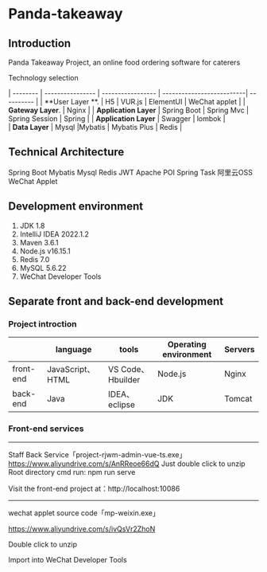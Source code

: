 # Panda-takeaway

## Introduction

Panda Takeaway Project, an online food ordering software for caterers   

Technology selection

| --------              | ---------------- | -----------------  | --------------------------| ----------        |
| **User Layer **.       | H5              | VUR.js             |        ElementUI          |   WeChat applet   |
| **Gateway Layer**.     | Nginx                                                                                |
| **Application Layer** | Spring Boot       | Spring Mvc         |      Spring Session      |      Spring       |
| **Application Layer** | Swagger           | lombok             |  
| **Data Layer**        | Mysql            |Mybatis              |       Mybatis Plus       |     Redis         |

## Technical Architecture

Spring Boot
Mybatis
Mysql
Redis
JWT
Apache POI
Spring Task
阿里云OSS
WeChat Applet

## Development environment

1. JDK 1.8
2. IntelliJ IDEA 2022.1.2
3. Maven 3.6.1
4. Node.js v16.15.1
5. Redis 7.0
6. MySQL 5.6.22
7. WeChat Developer Tools

## Separate front and back-end development

### Project introction

|          | **language**     |      **tools**    | **Operating environment** | **Servers** |
| -------- | ---------------- | ----------------- | --------------------------| ----------  |
| front-end | JavaScript、HTML   | VS Code、Hbuilder |         Node.js           |   Nginx     |
| back-end | Java               | IDEA、eclipse     |         JDK               |  Tomcat     |

### Front-end services

------

Staff Back Service「project-rjwm-admin-vue-ts.exe」
https://www.aliyundrive.com/s/AnRReoe66dQ
Just double click to unzip  
Root directory cmd run: npm run serve

Visit the front-end project at：http://localhost:10086

------

wechat applet source code「mp-weixin.exe」

https://www.aliyundrive.com/s/ivQsVr2ZhoN 

Double click to unzip

Import into WeChat Developer Tools



